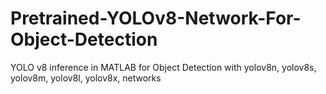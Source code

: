 # Pretrained-YOLOv8-Network-For-Object-Detection
YOLO v8 inference in MATLAB for Object Detection with yolov8n, yolov8s, yolov8m, yolov8l, yolov8x, networks
